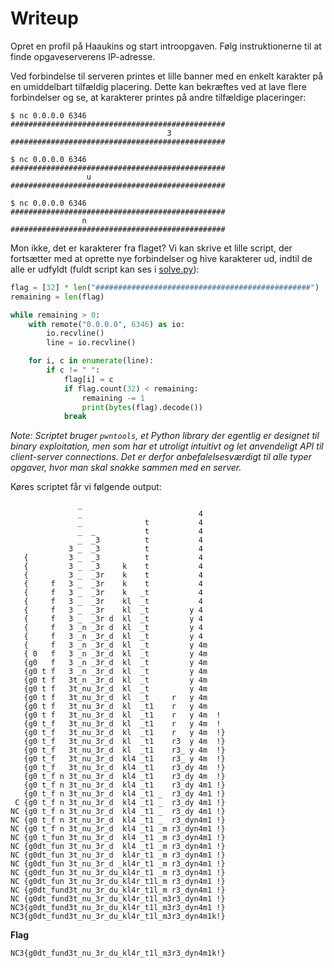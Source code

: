 # Writeup

Opret en profil på Haaukins og start introopgaven.
Følg instruktionerne til at finde opgaveserverens IP-adresse.

Ved forbindelse til serveren printes et lille banner med en enkelt karakter på en umiddelbart tilfældig placering.
Dette kan bekræftes ved at lave flere forbindelser og se, at karakterer printes på andre tilfældige placeringer:

```
$ nc 0.0.0.0 6346
################################################
                                   3            
################################################

$ nc 0.0.0.0 6346
################################################
                 u                              
################################################

$ nc 0.0.0.0 6346
################################################
                n                               
################################################
```

Mon ikke, det er karakterer fra flaget?
Vi kan skrive et lille script, der fortsætter med at oprette nye forbindelser og hive karakterer ud, indtil de alle er udfyldt (fuldt script kan ses i [solve.py](solution/solve.py)):

```py
flag = [32] * len("################################################")
remaining = len(flag)

while remaining > 0:
    with remote("0.0.0.0", 6346) as io:
        io.recvline()
        line = io.recvline()

    for i, c in enumerate(line):
        if c != " ":
            flag[i] = c
            if flag.count(32) < remaining:
                remaining -= 1
                print(bytes(flag).decode())
            break
```

*Note: Scriptet bruger `pwntools`, et Python library der egentlig er designet til binary exploitation, men som har et utroligt intuitivt og let anvendeligt API til client-server connections. Det er derfor anbefalelsesværdigt til alle typer opgaver, hvor man skal snakke sammen med en server.*

Køres scriptet får vi følgende output:

```
               _                                
               _                          4     
               _              t           4     
               _  _           t           4     
               _  _3          t           4     
             3 _  _3          t           4     
   {         3 _  _3          t           4     
   {         3 _  _3     k    t           4     
   {         3 _  _3r    k    t           4     
   {     f   3 _  _3r    k    t           4     
   {     f   3 _  _3r    k   _t           4     
   {     f   3 _  _3r    kl  _t           4     
   {     f   3 _  _3r    kl  _t         y 4     
   {     f   3 _  _3r d  kl  _t         y 4     
   {     f   3 _n _3r d  kl  _t         y 4     
   {     f   3 _n _3r_d  kl  _t         y 4     
   {     f   3 _n _3r_d  kl  _t         y 4m    
   { 0   f   3 _n _3r_d  kl  _t         y 4m    
   {g0   f   3 _n _3r_d  kl  _t         y 4m    
   {g0 t f   3 _n _3r_d  kl  _t         y 4m    
   {g0 t f   3t_n _3r_d  kl  _t         y 4m    
   {g0 t f   3t_nu_3r_d  kl  _t         y 4m    
   {g0 t f   3t_nu_3r_d  kl  _t     r   y 4m    
   {g0 t f   3t_nu_3r_d  kl  _t1    r   y 4m    
   {g0 t f   3t_nu_3r_d  kl  _t1    r   y 4m  ! 
   {g0 t_f   3t_nu_3r_d  kl  _t1    r   y 4m  ! 
   {g0 t_f   3t_nu_3r_d  kl  _t1    r   y 4m  !}
   {g0 t_f   3t_nu_3r_d  kl  _t1    r3  y 4m  !}
   {g0 t_f   3t_nu_3r_d  kl  _t1    r3_ y 4m  !}
   {g0 t_f   3t_nu_3r_d  kl4 _t1    r3_ y 4m  !}
   {g0 t_f   3t_nu_3r_d  kl4 _t1    r3_dy 4m  !}
   {g0 t_f n 3t_nu_3r_d  kl4 _t1    r3_dy 4m  !}
   {g0 t_f n 3t_nu_3r_d  kl4 _t1    r3_dy 4m1 !}
   {g0 t_f n 3t_nu_3r_d  kl4 _t1 _  r3_dy 4m1 !}
 C {g0 t_f n 3t_nu_3r_d  kl4 _t1 _  r3_dy 4m1 !}
NC {g0 t_f n 3t_nu_3r_d  kl4 _t1 _  r3_dy 4m1 !}
NC {g0 t_f n 3t_nu_3r_d  kl4 _t1 _  r3_dyn4m1 !}
NC {g0 t_f n 3t_nu_3r_d  kl4 _t1 _m r3_dyn4m1 !}
NC {g0 t_fun 3t_nu_3r_d  kl4 _t1 _m r3_dyn4m1 !}
NC {g0dt_fun 3t_nu_3r_d  kl4 _t1 _m r3_dyn4m1 !}
NC {g0dt_fun 3t_nu_3r_d  kl4r_t1 _m r3_dyn4m1 !}
NC {g0dt_fun 3t_nu_3r_d _kl4r_t1 _m r3_dyn4m1 !}
NC {g0dt_fun 3t_nu_3r_du_kl4r_t1 _m r3_dyn4m1 !}
NC {g0dt_fun 3t_nu_3r_du_kl4r_t1l_m r3_dyn4m1 !}
NC {g0dt_fund3t_nu_3r_du_kl4r_t1l_m r3_dyn4m1 !}
NC {g0dt_fund3t_nu_3r_du_kl4r_t1l_m3r3_dyn4m1 !}
NC3{g0dt_fund3t_nu_3r_du_kl4r_t1l_m3r3_dyn4m1 !}
NC3{g0dt_fund3t_nu_3r_du_kl4r_t1l_m3r3_dyn4m1k!}
```

**Flag**

`NC3{g0dt_fund3t_nu_3r_du_kl4r_t1l_m3r3_dyn4m1k!}`
